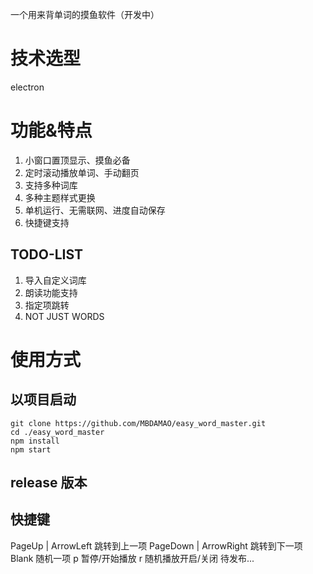 一个用来背单词的摸鱼软件（开发中）

# 技术选型

electron

# 功能&特点

1. 小窗口置顶显示、摸鱼必备
2. 定时滚动播放单词、手动翻页
3. 支持多种词库
4. 多种主题样式更换
5. 单机运行、无需联网、进度自动保存
6. 快捷键支持

## TODO-LIST

1. 导入自定义词库
2. 朗读功能支持
3. 指定项跳转
4. NOT JUST WORDS

# 使用方式

## 以项目启动

```shell
git clone https://github.com/MBDAMAO/easy_word_master.git
cd ./easy_word_master
npm install
npm start
```

## release 版本

## 快捷键

PageUp | ArrowLeft 跳转到上一项
PageDown | ArrowRight 跳转到下一项
Blank 随机一项
p 暂停/开始播放
r 随机播放开启/关闭
待发布...
